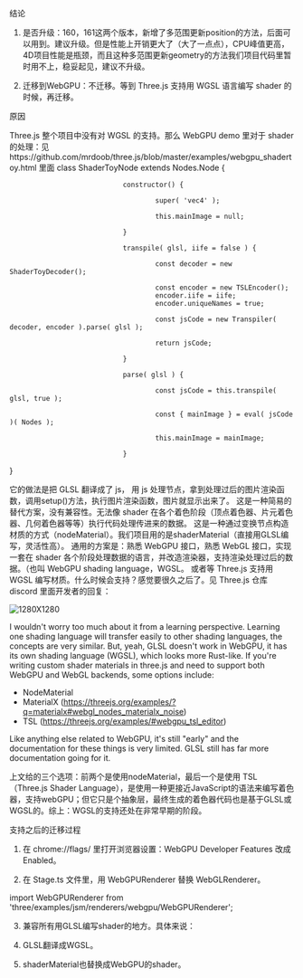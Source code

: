结论

1. 是否升级：160，161这两个版本，新增了多范围更新position的方法，后面可以用到。建议升级。但是性能上开销更大了（大了一点点），CPU峰值更高，4D项目性能是瓶颈，而且这种多范围更新geometry的方法我们项目代码里暂时用不上，稳妥起见，建议不升级。

2. 迁移到WebGPU：不迁移。等到 Three.js 支持用 WGSL 语言编写 shader 的时候，再迁移。

原因

Three.js 整个项目中没有对 WGSL 的支持。那么 WebGPU demo 里对于 shader 的处理：见https://github.com/mrdoob/three.js/blob/master/examples/webgpu_shadertoy.html 里面
class ShaderToyNode extends Nodes.Node {

                                constructor() {

                                        super( 'vec4' );

                                        this.mainImage = null;

                                }

                                transpile( glsl, iife = false ) {

                                        const decoder = new ShaderToyDecoder();

                                        const encoder = new TSLEncoder();
                                        encoder.iife = iife;
                                        encoder.uniqueNames = true;

                                        const jsCode = new Transpiler( decoder, encoder ).parse( glsl );

                                        return jsCode;

                                }

                                parse( glsl ) {

                                        const jsCode = this.transpile( glsl, true );

                                        const { mainImage } = eval( jsCode )( Nodes );

                                        this.mainImage = mainImage;

                                }
}

它的做法是把 GLSL 翻译成了 js， 用 js 处理节点，拿到处理过后的图片渲染函数，调用setup()方法，执行图片渲染函数，图片就显示出来了。 
这是一种简易的替代方案，没有兼容性。无法像 shader 在各个着色阶段（顶点着色器、片元着色器、几何着色器等等）执行代码处理传进来的数据。
这是一种通过变换节点构造材质的方式（nodeMaterial）。我们项目用的是shaderMaterial（直接用GLSL编写，灵活性高）。
通用的方案是：熟悉 WebGPU 接口，熟悉 WebGL 接口，实现一套在 shader 各个阶段处理数据的语言，并改造渲染器，支持渲染处理过后的数据。（也叫 WebGPU shading language，WGSL。
或者等 Three.js 支持用 WGSL 编写材质。什么时候会支持？感觉要很久之后了。见 Three.js 仓库 discord 里面开发者的回复：

![1280X1280](https://github.com/xiyanma/blog/assets/37499101/b73dc764-0e7c-4498-a0d5-5bc2cb868ff3)


I wouldn't worry too much about it from a learning perspective. Learning one shading language will transfer easily to other shading languages, the concepts are very similar.
But, yeah, GLSL doesn't work in WebGPU, it has its own shading language (WGSL), which looks more Rust-like. If you're writing custom shader materials in three.js and need to support both WebGPU and WebGL backends, some options include:
  - NodeMaterial
  - MaterialX (https://threejs.org/examples/?q=materialx#webgl_nodes_materialx_noise)
  - TSL (https://threejs.org/examples/#webgpu_tsl_editor)

Like anything else related to WebGPU, it's still "early" and the documentation for these things is very limited. GLSL still has far more documentation going for it. 

上文给的三个选项：前两个是使用nodeMaterial，最后一个是使用 TSL（Three.js Shader Language），是使用一种更接近JavaScript的语法来编写着色器，支持webGPU；但它只是个抽象层，最终生成的着色器代码也是基于GLSL或WGSL的。综上：WGSL的支持还处在非常早期的阶段。


支持之后的迁移过程

1. 在  chrome://flags/  里打开浏览器设置：WebGPU Developer Features 改成 Enabled。

2. 在 Stage.ts 文件里，用  WebGPURenderer 替换 WebGLRenderer。

import WebGPURenderer from 'three/examples/jsm/renderers/webgpu/WebGPURenderer';

3. 兼容所有用GLSL编写shader的地方。具体来说：

  1. GLSL翻译成WGSL。

  2. shaderMaterial也替换成WebGPU的shader。
